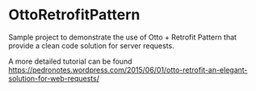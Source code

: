 # OttoRetrofitPattern
Sample project to demonstrate the use of Otto + Retrofit Pattern that provide a clean code solution for server requests.

A more detailed tutorial can be found https://pedronotes.wordpress.com/2015/06/01/otto-retrofit-an-elegant-solution-for-web-requests/

